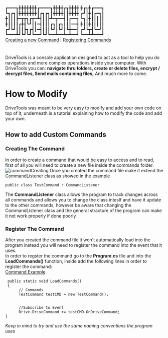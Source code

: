  
┏━━━┓╋╋╋╋╋╋╋┏━━━━┓╋╋╋╋┏┓╋╋╋╋ ╋┏┓╋┏━━━┓<br>
┗┓┏┓┃╋╋╋╋╋╋╋┃┏┓┏┓┃╋╋╋╋┃┃╋╋╋╋ ┏┛┃╋┃┏━┓┃<br>
╋┃┃┃┣━┳┳┓┏┳━┻┫┃┃┣┻━┳━━┫┃┏━━┓ ┗┓┃╋┃┃┃┃┃<br>
╋┃┃┃┃┏╋┫┗┛┃┃━┫┃┃┃┏┓┃┏┓┃┃┃━━┫ ╋┃┃╋┃┃┃┃┃<br>
┏┛┗┛┃┃┃┣┓┏┫┃━┫┃┃┃┗┛┃┗┛┃┗╋━━┃ ┏┛┗┳┫┗━┛┃<br>
┗━━━┻┛┗┛┗┛┗━━┛┗┛┗━━┻━━┻━┻━━┛ ┗━━┻┻━━━┛<br>
[Creating a new Command](#creating-the-command) | [Registering Commands](#register-the-command)
#
DriveTools is a console application designed to act as a tool to help
you do navigation and more complex operations inside your computer.
With DriveTools you can: 
**navigate thru folders, 
create or delete files,
encrypt / decrypt files,
Send mails containing files,**
And much more to come.

# How to Modify
DriveTools was meant to be very easy to modify and add your own
code on top of it, underneath is a tutorial explaining how to modify 
the code and add your own.
## How to add Custom Commands
### Creating The Command
In order to create a command that would be easy to access and to read,
first of all you will need to create a new file inside the commands folder.
<img src="https://i.ibb.co/kSFmKtz/Create-ACommand-File.jpg" alt="commandCreating"/>
Once you created the command file make it extend the CommandListener class as showed in the example
```
public class TestCommand : CommandListener
```
The **CommandListener** class allows the program to track changes across all commands and allows you
to change the class inteslf and have it update to the other commands, however be 
aware that changing the CommandListener class and the general stracture of the program can make it not
work properly if done poorly

### Register The Command
After you created the command file it won't automatically load into the program
instead you will need to register the command into the event that it uses.<br>
In order to regster the command go to the **Program.cs** file and into the **LoadCommands()** function,
inside add the following lines in order to register the command:<br>
<a href="https://i.ibb.co/b35LwC7/Command-In-Action.png">Command Example</a>

```
 public static void LoadCommands()
 {
      // Commands
      TestCommand testCMD = new TestCommand();  


      //Subscribe to Event
      Drive.DriveCommand += testCMD.OnDriveCommand;
}
```
*Keep in mind to try and use the same naming conventions the program uses*


